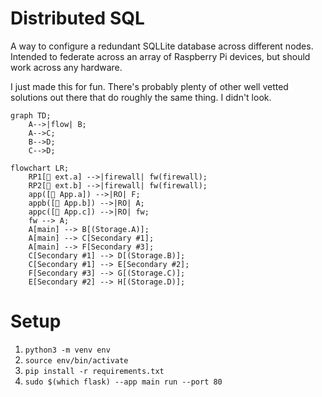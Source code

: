 # Distributed SQL

A way to configure a redundant SQLLite database across different nodes.
Intended to federate across an array of Raspberry Pi devices, but should
work across any hardware.

I just made this for fun. There's probably plenty of other well vetted
solutions out there that do roughly the same thing. I didn't look. 

```mermaid
graph TD;
    A-->|flow| B;
    A-->C;
    B-->D;
    C-->D;
```

```mermaid
flowchart LR;
    RP1[🍓 ext.a] -->|firewall| fw(firewall);
    RP2[🍓 ext.b] -->|firewall| fw(firewall);
    app([📱 App.a]) -->|RO| F;
    appb([📱 App.b]) -->|RO| A;
    appc([📱 App.c]) -->|RO| fw;
    fw --> A;
    A[main] --> B[(Storage.A)];
    A[main] --> C[Secondary #1];
    A[main] --> F[Secondary #3];
    C[Secondary #1] --> D[(Storage.B)];
    C[Secondary #1] --> E[Secondary #2];
    F[Secondary #3] --> G[(Storage.C)];
    E[Secondary #2] --> H[(Storage.D)];
```

# Setup

1. `python3 -m venv env`
1. `source env/bin/activate`
1. `pip install -r requirements.txt`
1. `sudo $(which flask) --app main run --port 80`
